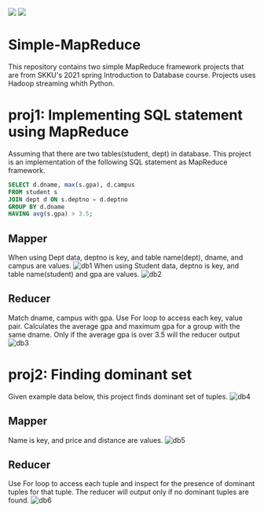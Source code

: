 <img src="https://img.shields.io/badge/Python-3776AB?style=flat&logo=Python&logoColor=white"/> <img src="https://img.shields.io/badge/apachehadoop-66CCFF?style=flat&logo=apachehadoop&logoColor=white"/>
# Simple-MapReduce
This repository contains two simple MapReduce framework projects that are from SKKU's 2021 spring Introduction to Database course. Projects uses Hadoop streaming whith Python.
# proj1: Implementing SQL statement using MapReduce
Assuming that there are two tables(student, dept) in database. This project is an implementation of the following SQL statement as MapReduce framework.
```sql
SELECT d.dname, max(s.gpa), d.campus
FROM student s
JOIN dept d ON s.deptno = d.deptno
GROUP BY d.dname
HAVING avg(s.gpa) > 3.5;
```
## Mapper
When using Dept data, deptno is key, and table name(dept), dname, and campus are values.
![db1](https://github.com/dipreez/Simple-MapReduce/assets/50349104/4cc5ed44-1ee0-4aae-ad84-a1745d7a1bf8)
When using Student data, deptno is key, and table name(student) and gpa are values.
![db2](https://github.com/dipreez/Simple-MapReduce/assets/50349104/8e3effc7-4483-4ac0-b7e3-dc4949cd30ff)
## Reducer
Match dname, campus with gpa. Use For loop to access each key, value pair. Calculates the average gpa and
maximum gpa for a group with the same dname. Only if the average gpa is over 3.5 will the reducer output
![db3](https://github.com/dipreez/Simple-MapReduce/assets/50349104/1b76937c-bd52-4d4d-bc00-cbbe04b8e0c3)
# proj2: Finding dominant set
Given example data below, this project finds dominant set of tuples.
![db4](https://github.com/dipreez/Simple-MapReduce/assets/50349104/29b5676d-eb97-421f-99f9-b2d3dc010537)
## Mapper
Name is key, and price and distance are values.
![db5](https://github.com/dipreez/Simple-MapReduce/assets/50349104/e0715611-8a59-4571-8278-3ea1b7085056)
## Reducer
Use For loop to access each tuple and inspect for the presence of dominant tuples for that tuple. The reducer
will output only if no dominant tuples are found.
![db6](https://github.com/dipreez/Simple-MapReduce/assets/50349104/21374122-ad5b-40b6-86e6-610228df1207)
